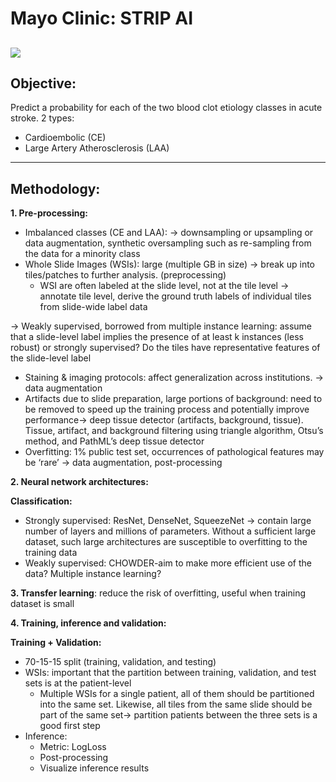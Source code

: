 # Mayo Clinic: STRIP AI

![](https://www.azosensors.com/images/Article_Images/ImageForArticle_2526_16496703634166450.jpg)
---

## Objective:

Predict a probability for each of the two blood clot etiology classes in acute stroke. 2 types:
* Cardioembolic (CE)
* Large Artery Atherosclerosis (LAA)

---

## Methodology:

**1. Pre-processing:**
  * Imbalanced classes (CE and LAA): -> downsampling or upsampling or data augmentation, synthetic oversampling such as re-sampling from the data for a minority class
  * Whole Slide Images (WSIs): large (multiple GB in size) -> break up into tiles/patches to further analysis. (preprocessing) 
      * WSI are often labeled at the slide level, not at the tile level -> annotate tile level, derive the ground truth labels of individual tiles from slide-wide label data

  -> Weakly supervised, borrowed from multiple instance learning: assume that a slide-level label implies the presence of at least k instances (less robust) or strongly supervised? Do the tiles have representative features of the slide-level label
  
  * Staining & imaging protocols: affect generalization across institutions. -> data augmentation
  * Artifacts due to slide preparation, large portions of background: need to be removed to speed up the training process and potentially improve performance-> deep tissue detector (artifacts, background, tissue). Tissue, artifact, and background filtering using triangle algorithm, Otsu’s method, and PathML’s deep tissue detector
  * Overfitting: 1% public test set, occurrences of pathological features may be ‘rare’ -> data augmentation, post-processing

**2. Neural network architectures:**

**Classification:**
* Strongly supervised: ResNet, DenseNet, SqueezeNet -> contain large number of layers and millions of parameters. Without a sufficient large dataset, such large architectures are susceptible to overfitting to the training data
* Weakly supervised: CHOWDER-aim to make more efficient use of the data? Multiple instance learning?

**3. Transfer learning**: reduce the risk of overfitting, useful when training dataset is small

**4. Training, inference and validation:**

**Training + Validation:**
  * 70-15-15 split (training, validation, and testing)
  * WSIs: important that the partition between training, validation, and test sets is at the patient-level 
      * Multiple WSIs for a single patient, all of them should be partitioned into the same set. Likewise, all tiles from the same slide should be part of the same set-> partition patients between the three sets is a good first step
  * Inference:
      * Metric: LogLoss
      * Post-processing
      * Visualize inference results








